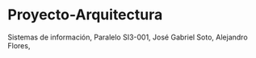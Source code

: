 # Proyecto-Arquitectura
Sistemas de información,
Paralelo SI3-001,
José Gabriel Soto,
Alejandro Flores,
